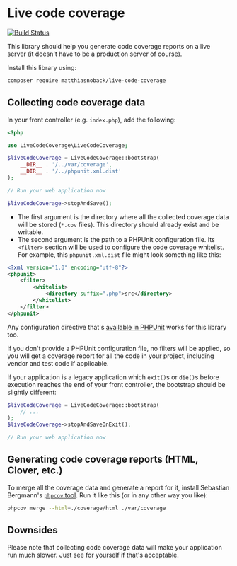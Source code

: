 # Live code coverage

[![Build Status](https://travis-ci.org/matthiasnoback/live-code-coverage.svg?branch=master)](https://travis-ci.org/matthiasnoback/live-code-coverage)

This library should help you generate code coverage reports on a live server (it doesn't have to be a production server of course).

Install this library using:

```bash
composer require matthiasnoback/live-code-coverage
```

## Collecting code coverage data

In your front controller (e.g. `index.php`), add the following:

```php
<?php

use LiveCodeCoverage\LiveCodeCoverage;

$liveCodeCoverage = LiveCodeCoverage::bootstrap(
    __DIR__ . '/../var/coverage',
    __DIR__ . '/../phpunit.xml.dist'
);

// Run your web application now

$liveCodeCoverage->stopAndSave();
```

- The first argument is the directory where all the collected coverage data will be stored (`*.cov` files). This directory should already exist and be writable.
- The second argument is the path to a PHPUnit configuration file. Its `<filter>` section will be used to configure the code coverage whitelist. For example, this `phpunit.xml.dist` file might look something like this:

```xml
<?xml version="1.0" encoding="utf-8"?>
<phpunit>
    <filter>
        <whitelist>
            <directory suffix=".php">src</directory>
        </whitelist>
    </filter>
</phpunit>
```

Any configuration directive that's [available in PHPUnit](https://phpunit.de/manual/current/en/appendixes.configuration.html#appendixes.configuration.whitelisting-files) works for this library too.

If you don't provide a PHPUnit configuration file, no filters will be applied, so you will get a coverage report for all the code in your project, including vendor and test code if applicable.

If your application is a legacy application which `exit()`s or `die()`s before execution reaches the end of your front controller, the bootstrap should be slightly different:

```php
$liveCodeCoverage = LiveCodeCoverage::bootstrap(
    // ...
);
$liveCodeCoverage->stopAndSaveOnExit();

// Run your web application now
```

## Generating code coverage reports (HTML, Clover, etc.)

To merge all the coverage data and generate a report for it, install Sebastian Bergmann's [`phpcov` tool](https://github.com/sebastianbergmann/phpcov). Run it like this (or in any other way you like):

```bash
phpcov merge --html=./coverage/html ./var/coverage
```

## Downsides

Please note that collecting code coverage data will make your application run much slower. Just see for yourself if that's acceptable. 
